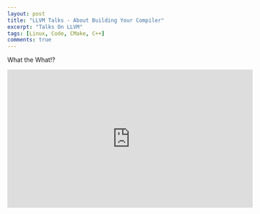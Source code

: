 ```yaml
---
layout: post
title: "LLVM Talks - About Building Your Compiler"
excerpt: "Talks On LLVM"
tags: [Linux, Code, CMake, C++]
comments: true
---
```

What the What!?

<iframe width="560" height="315" src="https://www.youtube.com/watch?v=OhkwPSvyBu0" frameborder="0" allow="accelerometer; autoplay; encrypted-media; gyroscope; picture-in-picture" allowfullscreen></iframe>

